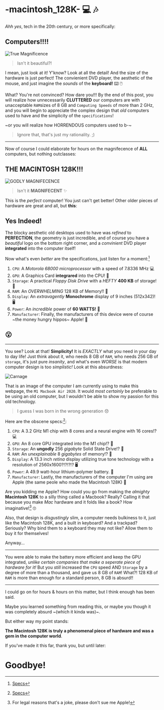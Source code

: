# -macintosh_128K- :computer: :notes:

*Ahh yes*, tech in the 20th century, or more specifically:

## Computers!!!!

![True Magnificence](old_computer)

> Isn't it beautiful?!

I mean, just look at it! Y'know? Look at all the detail! And the size of the hardware is just perfect! The convienient DVD player, the aesthetic of the mouse, and just imagine the *sounds* of the **keyboard!** ⌨️ 🖱️

What? You're not convinced? How dare you!!! By the end of this post, you will realize how unnecessarily **CLUTTERED** our computers are with unacceptable `RAM`sizes of 8 GB and `Computing Speeds` of more than 2 GHz, and you will begin to appreciate the complex design that *old* computers used to have and
the simplicity of the `specifications`!

~or you will realize how HORRENDOUS computers used to b-~
 > Ignore that, that's just my rationality. ;)
---

Now of course I could elaborate for hours on the magnifecence of **ALL** computers, but nothing outclasses:

## THE MACINTOSH 128K!!!

![GODLY MAGNIFECENCE](macintosh_128K)

> Isn't it **MAGNIFECENT** ✨

This is the *perfect* computer! You just can't get better! Other older pieces of hardware are great and all, but **this**:

## Yes Indeed!

The blocky aesthetic old desktops used to have was *refined* to **PERFECTION**, the geometry is just incredible, and of course you have a *beautiful* logo
on the bottom right corner, and a *convinient* DVD player **integrated** into the computer itself!

Now what's even *better* are the specifications, just listen for a moment:[^1]

1. `CPU`: A *Motorola 68000 microprocessor* with a speed of 7.8336 MHz 💻
2. `GPU`: A Graphics Card **integrared** into the CPU! 🔌
3. `Storage`: A practical *Floppy Disk Drive* with a *HEFTY* **400 KB** of storage! 💾
4. `RAM`: An *OVERWHELMING* 128 KB of Memory!! 🎱
5. `Display`: An *extravagently*  **Monochrome** display of 9 inches (512x342)! 🖥️
6. `Power`: An *incredible* power of **60 WATTS!** 🔋
7. `Manufacturer`: Finally, the manufacturers of this device were of course ~the money hungry hippos~ Apple! 🍎

## 😮

---
You see? Look at that! **Simplicity!** It is *EXACTLY* what you need in your day to day life! Just think about it, who needs 8 GB of `RAM`, who needs 256 GB of `storage`, it's just pure *insanity*, and what's even *WORSE* is that modern computer design is too *simplistic!* Look at this absurdness:

![Carnage](m1_macbook)

That is an image of the computer I am currently using to make this webpage, the `M1 Macbook Air 2020`. It would *most certainly* be preferable to be using an old computer, but I wouldn't be able to show my passion for this old technology. 

> I guess I was born in the wrong generation 😞

Here are the obscene specs:[^2]:

1. `CPU`: A 3.2 GHz M1 chip with 8 cores and a neural engine with 16 cores!? 💻
2. `GPU`: An 8 core GPU integrated into the M1 chip!? 🔌
3. `Storage`: An **ungodly** 256 *gigabyte* Solid State Drive!? 💾
4. `RAM`: An *unexplainable* 8 *gigabytes* of memory!? 🎱
5. `Display`: A 13.3 inch *retina* display utilizing true tone technology with a resolution of 2560x1600?!?!?!? 🖥️
6. `Power`: A 49.9 watt-hour lithium-polymer battery. 🔋
7. `Manufacturer`: Lastly, the manufacturers of the computer I'm using are Apple (the same peole who made the Macintosh 128K) 🍎

Are you kidding me Apple? How could you go from making the *almighty* **Macintosh 128K** to a silly thing called a Macbook? Really? Calling it that because
you make *Mac* hardware and it folds like a book? How imaginative![^3] 🙄

Also, that design is *disgustingly* slim, a computer needs bulkiness to it, just like the Macintosh 128K, and a built in keyboard? And a trackpad? Seriously? Why bind them to a keyboard they may not like? Allow them to buy it for themselves!

Anyway...

---
You were able to make the battery more efficient and keep the GPU integrated, *unlike certain companies that make a seperate piece of hardware for it!* But you *still* increased the `CPU` speed AND `Storage` by a degree of more than a thousand, and gave us 8 GB of `RAM`! What?! 128 KB of `RAM` is more than enough for a standard person, 8 GB is absurd!!

---
I could go on for hours & hours on this matter, but I think enough has been said.

Maybe you learned something from reading this, or maybe you though it was completely absurd ~(which it kinda was)~.

But either way my point stands:

**The Macintosh 128K is truly a phenomenal piece of hardware and was a gem in the computer world**.

If you've made it this far, thank you, but until later:

# Goodbye!
















[^1]:[Specs](https://apple-history.com/128k)
[^2]:[Specs](https://support.apple.com/kb/SP825?locale=en_US)
[^3]: For legal reasons that's a joke, please don't sue me Apple!
